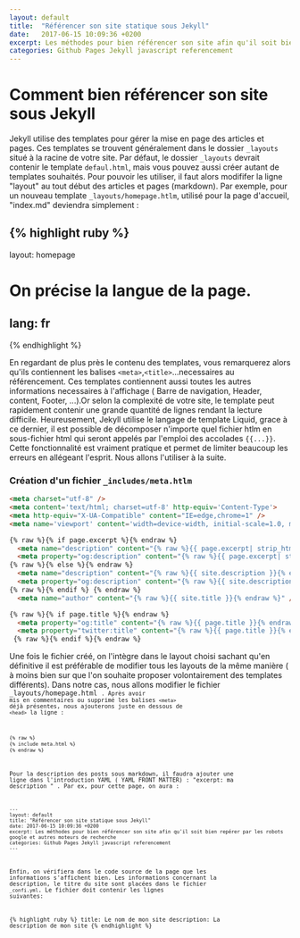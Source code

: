 ```yaml
---
layout: default
title:  "Référencer son site statique sous Jekyll"
date:   2017-06-15 10:09:36 +0200
excerpt: Les méthodes pour bien référencer son site afin qu'il soit bien repérer par les robots google et autres moteurs de recherche
categories: Github Pages Jekyll javascript referencement
---
```




<h1>Comment bien référencer son site sous Jekyll</h1>

Jekyll utilise des templates  pour gérer la mise en page des articles et pages. Ces templates se trouvent généralement dans le dossier <code>_layouts</code> situé à la racine de votre site.
Par défaut, le dossier <code>_layouts</code>  devrait contenir le template <code>defaul.html</code>, mais vous pouvez aussi créer autant de templates souhaités. Pour pouvoir les utiliser, il faut alors modififer la ligne "layout" au tout début des articles et pages (markdown). Par exemple, pour un nouveau template <code>_layouts/homepage.htlm</code>, utilisé pour la page d'accueil, "index.md" deviendra simplement :

{% highlight ruby %}
---
layout: homepage
# On précise la langue de la page.
lang: fr
---
{% endhighlight %}


En regardant de plus près le contenu des templates, vous remarquerez alors qu'ils contiennent les balises `<meta>`,`<title>`...necessaires au référencement. Ces templates contiennent aussi toutes les autres informations necessaires à l'affichage ( Barre de navigation, Header, content, Footer, ...).Or selon la complexité de votre site, le template peut rapidement contenir une grande quantité de lignes rendant la lecture difficile. Heureusement, Jekyll utilise le langage de template Liquid, grace à ce dernier, il est possible de décomposer n'importe quel fichier htlm en sous-fichier html qui seront appelés par l'emploi des accolades  `{{...}}`. Cette fonctionnalité est vraiment pratique et permet de limiter beaucoup les erreurs en allégeant l'esprit. Nous allons l'utiliser à la suite.

<h3> Création d'un fichier <code>_includes/meta.htlm </code>  </h3>

```html
<meta charset="utf-8" />
<meta content='text/html; charset=utf-8' http-equiv='Content-Type'>
<meta http-equiv="X-UA-Compatible" content="IE=edge,chrome=1" />
<meta name='viewport' content='width=device-width, initial-scale=1.0, maximum-scale=1.0'>

{% raw %}{% if page.excerpt %}{% endraw %}
  <meta name="description" content="{% raw %}{{ page.excerpt| strip_html }}{% endraw %}" />
  <meta property="og:description" content="{% raw %}{{ page.excerpt| strip_html }}{% endraw %}" />
{% raw %}{% else %}{% endraw %}
  <meta name="description" content="{% raw %}{{ site.description }}{% endraw %}">
  <meta property="og:description" content="{% raw %}{{ site.description }}{% endraw %}" />
{% raw %}{% endif %} {% endraw %}
  <meta name="author" content="{% raw %}{{ site.title }}{% endraw %}" />

{% raw %}{% if page.title %}{% endraw %}
  <meta property="og:title" content="{% raw %}{{ page.title }}{% endraw %}" />
  <meta property="twitter:title" content="{% raw %}{{ page.title }}{% endraw %}" />
 {% raw %}{% endif %}{% endraw %}
```

Une fois le fichier créé, on l'intègre dans le layout choisi sachant qu'en définitive il est préférable de modifier tous les layouts de la même manière ( à moins bien sur que l'on souhaite proposer volontairement des templates différents).
Dans notre cas, nous allons modifier le fichier <code> _layouts/homepage.html <code>. Après avoir mis en commentaires ou supprimé les balises `<meta>` déjà présentes, nous ajouterons juste en dessous de `<head>` la ligne : 

```html
{% raw %}
{% include meta.html %}
{% endraw %}
```


Pour la description des posts sous markdown, il faudra ajouter une ligne dans l'introduction YAML ( YAML FRONT MATTER) : "excerpt: ma description " . 
Par ex, pour cette page, on aura :
```ỳaml
---
layout: default
title: "Référencer son site statique sous Jekyll"
date: 2017-06-15 10:09:36 +0200
excerpt: Les méthodes pour bien référencer son site afin qu'il soit bien repérer par les robots google et autres moteurs de recherche
categories: Github Pages Jekyll javascript referencement
---
```



Enfin, on vérifiera dans le code source de la page que les informations s'affichent bien. Les informations concernant la description, le titre du site sont placées dans le fichier <code>_confi.yml</code>. 
Le fichier doit contenir les lignes suivantes:

{% highlight ruby %}
title: Le nom de mon site
description: La description de mon site
{% endhighlight %}
